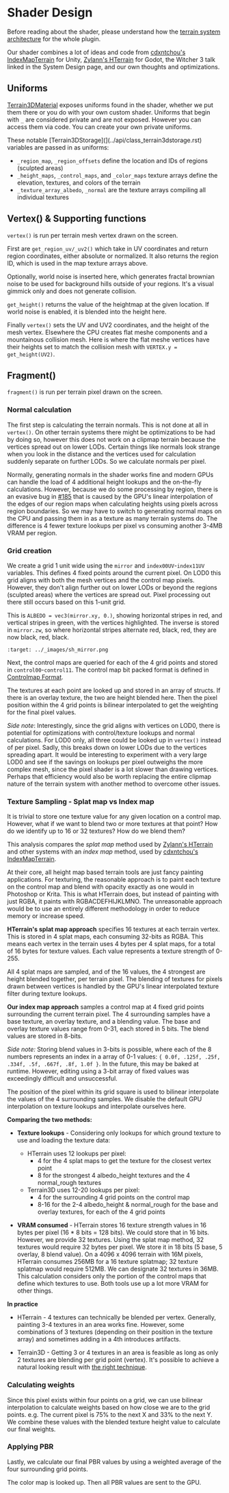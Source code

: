 Shader Design
==============

Before reading about the shader, please understand how the [terrain system architecture](system_architecture.md) for the whole plugin.

Our shader combines a lot of ideas and code from [cdxntchou's IndexMapTerrain](https://github.com/cdxntchou/IndexMapTerrain) for Unity, [Zylann's HTerrain](https://github.com/Zylann/godot_heightmap_plugin/) for Godot, the Witcher 3 talk linked in the System Design page, and our own thoughts and optimizations.

## Uniforms

[Terrain3DMaterial](../api/class_terrain3dmaterial.rst) exposes uniforms found in the shader, whether we put them there or you do with your own custom shader. Uniforms that begin with `_` are considered private and are not exposed. However you can access them via code. You can create your own private uniforms.

These notable [Terrain3DStorage](](../api/class_terrain3dstorage.rst) variables are passed in as uniforms:
* `_region_map`, `_region_offsets` define the location and IDs of regions (sculpted areas)
* `_height_maps`, `_control_maps`, and `_color_maps` texture arrays define the elevation, textures, and colors of the terrain
* `_texture_array_albedo`, `_normal` are the texture arrays compiling all individual textures

## Vertex() & Supporting functions

`vertex()` is run per terrain mesh vertex drawn on the screen.

First are `get_region_uv/_uv2()` which take in UV coordinates and return region coordinates, either absolute or normalized. It also returns the region ID, which is used in the map texture arrays above.

Optionally, world noise is inserted here, which generates fractal brownian noise to be used for background hills outside of your regions. It's a visual gimmick only and does not generate collision.

`get_height()` returns the value of the heightmap at the given location. If world noise is enabled, it is blended into the height here.

Finally `vertex()` sets the UV and UV2 coordinates, and the height of the mesh vertex. Elsewhere the CPU creates flat meshe components and a mountainous collision mesh. Here is where the flat meshe vertices have their heights set to match the collision mesh with `VERTEX.y = get_height(UV2)`.

## Fragment()

`fragment()` is run per terrain pixel drawn on the screen.

### Normal calculation

The first step is calculating the terrain normals. This is not done at all in `vertex()`. On other terrain systems there might be optimizations to be had by doing so, however this does not work on a clipmap terrain because the vertices spread out on lower LODs. Certain things like normals look strange when you look in the distance and the vertices used for calculation suddenly separate on further LODs. So we calculate normals per pixel.

Normally, generating normals in the shader works fine and modern GPUs can handle the load of 4 additional height lookups and the on-the-fly calculations. However, because we do some processing by region, there is an evasive bug in [#185](https://github.com/TokisanGames/Terrain3D/issues/185) that is caused by the GPU's linear interpolation of the edges of our region maps when calculating heights using pixels across region boundaries. So we may have to switch to generating normal maps on the CPU and passing them in as a texture as many terrain systems do. The difference is 4 fewer texture lookups per pixel vs consuming another 3-4MB VRAM per region.

### Grid creation

We create a grid 1 unit wide using the `mirror` and `index00UV`-`index11UV` variables. This defines 4 fixed points around the current pixel. On LOD0 this grid aligns with both the mesh vertices and the control map pixels. However, they don't align further out on lower LODs or beyond the regions (sculpted areas) where the vertices are spread out. Pixel processing out there still occurs based on this 1-unit grid.

This is `ALBEDO = vec3(mirror.xy, 0.)`, showing horizontal stripes in red, and vertical stripes in green, with the vertices highlighted. The inverse is stored in `mirror.zw`, so where horizontal stripes alternate red, black, red, they are now black, red, black.

```{image} images/sh_mirror.png
:target: ../_images/sh_mirror.png
```

Next, the control maps are queried for each of the 4 grid points and stored in `control00`-`control11`. The control map bit packed format is defined in [Controlmap Format](controlmap_format.md). 

The textures at each point are looked up and stored in an array of structs. If there is an overlay texture, the two are height blended here. Then the pixel position within the 4 grid points is bilinear interpolated to get the weighting for the final pixel values.

_Side note_: Interestingly, since the grid aligns with vertices on LOD0, there is potential for optimizations with control/texture lookups and normal calculations. For LOD0 only, all three could be looked up in `vertex()` instead of per pixel. Sadly, this breaks down on lower LODs due to the vertices spreading apart. It would be interesting to experiment with a very large LOD0 and see if the savings on lookups per pixel outweighs the more complex mesh, since the pixel shader is a lot slower than drawing vertices. Perhaps that efficiency would also be worth replacing the entire clipmap nature of the terrain system with another method to overcome other issues.

### Texture Sampling - Splat map vs Index map

It is trivial to store one texture value for any given location on a control map. However, what if we want to blend two or more textures at that point? How do we identify up to 16 or 32 textures? How do we blend them?

This analysis compares the *splat map* method used by [Zylann's HTerrain](https://github.com/Zylann/godot_heightmap_plugin/) and other systems with an *index map* method, used by [cdxntchou's IndexMapTerrain](https://github.com/cdxntchou/IndexMapTerrain).

At their core, all height map based terrain tools are just fancy painting applications. For texturing, the reasonable approach is to paint each texture on the control map and blend with opacity exactly as one would in Photoshop or Krita. This is what HTerrain does, but instead of painting with just RGBA, it paints with RGBACDEFHIJKLMNO. The unreasonable approach would be to use an entirely different methodology in order to reduce memory or increase speed.

**HTerrain's splat map approach** specifies 16 textures at each terrain vertex. This is stored in 4 splat maps, each consuming 32-bits as RGBA. This means each vertex in the terrain uses 4 bytes per 4 splat maps, for a total of 16 bytes for texture values. Each value represents a texture strength of 0-255. 

All 4 splat maps are sampled, and of the 16 values, the 4 strongest are height blended together, per terrain pixel. The blending of textures for pixels drawn between vertices is handled by the GPU's linear interpolated texture filter during texture lookups.

**Our index map approach** samples a control map at 4 fixed grid points surrounding the current terrain pixel. The 4 surrounding samples have a base texture, an overlay texture, and a blending value. The base and overlay texture values range from 0-31, each stored in 5 bits. The blend values are stored in 8-bits.

*Side note:* Storing blend values in 3-bits is possible, where each of the 8 numbers represents an index in a array of 0-1 values: `{ 0.0f, .125f, .25f, .334f, .5f, .667f, .8f, 1.0f }`. In the future, this may be baked at runtime. However, editing using a 3-bit array of fixed values was exceedingly difficult and unsuccessful.

The position of the pixel within its grid square is used to bilinear interpolate the values of the 4 surrounding samples. We disable the default GPU interpolation on texture lookups and interpolate ourselves here. 

**Comparing the two methods:**

* **Texture lookups** - Considering only lookups for which ground texture to use and loading the texture data:
  * HTerrain uses 12 lookups per pixel:
    * 4 for the 4 splat maps to get the texture for the closest vertex point
    * 8 for the strongest 4 albedo_height textures and the 4 normal_rough textures
  * Terrain3D uses 12-20 lookups per pixel:
    * 4 for the surrounding 4 grid points on the control map
    * 8-16 for the 2-4 albedo_height & normal_rough for the base and overlay textures, for each of the 4 grid points

* **VRAM consumed** - HTerrain stores 16 texture strength values in 16 bytes per pixel (16 * 8 bits = 128 bits). We could store that in 16 bits. However, we provide 32 textures. Using the splat map method, 32 textures would require 32 bytes per pixel. We store it in 18 bits (5 base, 5 overlay, 8 blend value). On a 4096 x 4096 terrain with 16M pixels, HTerrain consumes 256MB for a 16 texture splatmap; 32 texture splatmap would require 512MB. We can designate 32 textures in 36MB. This calculation considers only the portion of the control maps that define which textures to use. Both tools use up a lot more VRAM for other things.

**In practice**

* HTerrain - 4 textures can technically be blended per vertex. Generally, painting 3-4 textures in an area works fine. However, some combinations of 3 textures (depending on their position in the texture array) and sometimes adding in a 4th introduces artifacts. 

* Terrain3D - Getting 3 or 4 textures in an area is feasible as long as only 2 textures are blending per grid point (vertex). It's possible to achieve a natural looking result with [the right technique](texture_painting.md#manual-painting-technique).

### Calculating weights

Since this pixel exists within four points on a grid, we can use bilinear interpolation to calculate weights based on how close we are to the grid points. e.g. The current pixel is 75% to the next X and 33% to the next Y. We combine these values with the blended texture height value to calculate our final weights.

### Applying PBR

Lastly, we calculate our final PBR values by using a weighted average of the four surrounding grid points.

The color map is looked up. Then all PBR values are sent to the GPU.

